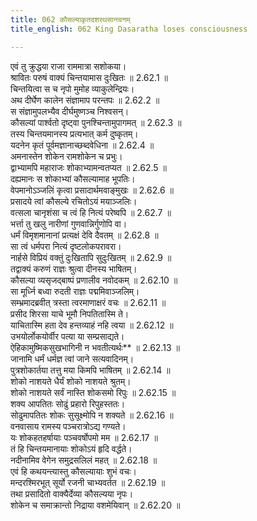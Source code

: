 ```yaml
---
title: 062 कौसल्याकृतदशरथसान्त्वनम्
title_english: 062 King Dasaratha loses consciousness

---
```

<div class="audioEmbed"  caption="श्रीराम-हरिसीताराममूर्ति-घनपाठिभ्यां वचनम्" src="https://archive.org/download/Ramayana-recitation-Sriram-harisItArAmamUrti-Ghanapaati-v2/Kanda_2/Kanda_2_AYK-062-Kousalya_Krutha_Dashratha_Santhvanam.mp3"></div>

  
एवं तु क्रुद्धया राजा राममात्रा सशोकया।  
श्रावितः परुषं वाक्यं चिन्तयामास दुःखितः ॥ 2.62.1 ॥   
चिन्तयित्वा स च नृपो मुमोह व्याकुलेन्द्रियः।  
अथ दीर्घेण कालेन संज्ञामाप परन्तपः ॥ 2.62.2 ॥   
स संज्ञामुपलभ्यैव दीर्घमुष्णञ्च निश्वसन्।  
कौसल्यां पार्श्वतो दृष्ट्वा पुनश्चिन्तामुपागमत् ॥ 2.62.3 ॥   
तस्य चिन्तयमानस्य प्रत्यभात् कर्म दुष्कृतम्।  
यदनेन कृतं पूर्वमज्ञानाच्छब्दवेधिना ॥ 2.62.4 ॥   
अमनास्तेन शोकेन रामशोकेन च प्रभुः।  
द्वाभ्यामपि महाराजः शोकाभ्यामन्वतप्यत ॥ 2.62.5 ॥   
दह्यमानः स शोकाभ्यां कौसल्यामाह भूपतिः।  
वेपमानोऽञ्जलिं कृत्वा प्रसादार्थमवाङ्मुखः ॥ 2.62.6 ॥   
प्रसादये त्वां कौसल्ये रचितोऽयं मयाञ्जलिः।  
वत्सला चानृशंसा च त्वं हि नित्यं परेष्वपि ॥ 2.62.7 ॥   
भर्त्ता तु खलु नारीणां गुणवान्निर्गुणोपि वा।  
धर्मं विमृशमानानां प्रत्यक्षं देवि दैवतम् ॥ 2.62.8 ॥   
सा त्वं धर्मपरा नित्यं दृष्टलोकपरावरा।  
नार्हसे विप्रियं वक्तुं दुःखितापि सुदुःखितम् ॥ 2.62.9 ॥   
तद्वाक्यं करुणं राज्ञः श्रुत्वा दीनस्य भाषितम्।  
कौसल्या व्यसृजद्बाष्पं प्रणालीव नवोदकम् ॥ 2.62.10 ॥   
सा मूर्ध्नि बध्वा रुदती राज्ञः पद्ममिवाञ्जलिम्।  
सम्भ्रमादब्रवीत् त्रस्ता त्वरमाणाक्षरं वचः ॥ 2.62.11 ॥   
प्रसीद शिरसा याचे भूमौ निपतितास्मि ते।  
याचितास्मि हता देव हन्तव्याहं नहि त्वया ॥ 2.62.12 ॥   
उभयोर्लोकयोर्वीर पत्या या सम्प्रसाद्यते।  
ऐहिकामुष्मिकसुखभागिनी न भवतीत्यर्थः** ॥ 2.62.13 ॥   
जानामि धर्मं धर्मज्ञ त्वां जाने सत्यवादिनम्।  
पुत्रशोकार्तया तत्तु मया किमपि भाषितम् ॥ 2.62.14 ॥   
शोको नाशयते धैर्यं शोको नाशयते श्रुतम्।  
शोको नाशयते सर्वं नास्ति शोकसमो रिपुः ॥ 2.62.15 ॥   
शक्य आपतितः सोढुं प्रहारो रिपुहस्ततः।  
सोढुमापतितः शोकः सुसूक्ष्मोपि न शक्यते ॥ 2.62.16 ॥   
वनवासाय रामस्य पञ्चरात्रोऽद्य गण्यते।  
यः शोकहतहर्षायाः पञ्चवर्षोपमो मम ॥ 2.62.17 ॥   
तं हि चिन्तयमानायाः शोकोऽयं हृदि वर्द्धते।  
नदीनामिव वेगेन समुद्रसलिलं महत् ॥ 2.62.18 ॥   
एवं हि कथयन्त्यास्तु कौसल्यायाः शुभं वचः।  
मन्दरश्मिरभूत् सूर्यो रजनी चाभ्यवर्तत ॥ 2.62.19 ॥   
तथा प्रसादितो वाक्यैर्देव्या कौसल्यया नृपः।  
शोकेन च समाक्रान्तो निद्राया वशमेयिवान् ॥ 2.62.20 ॥   